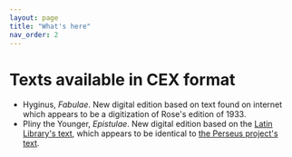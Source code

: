```yaml
---
layout: page
title: "What's here"
nav_order: 2
---
```



# Texts available in CEX format

- Hyginus, *Fabulae*.  New digital edition based on text found on internet which appears to be a digitization of Rose's edition of 1933.
- Pliny the Younger, *Epistulae*.  New digital edition based on the [Latin Library's text](https://www.thelatinlibrary.com/pliny.html), which appears to be identical to [the Perseus project's text](http://www.perseus.tufts.edu/hopper/text?doc=Perseus%3atext%3a1999.02.0139).
